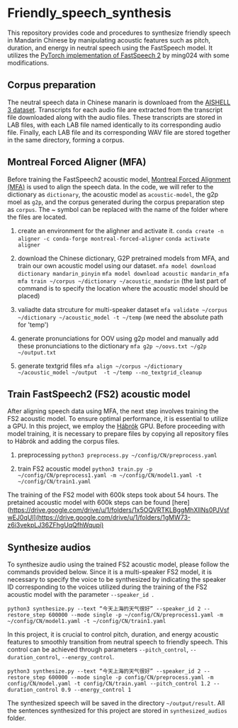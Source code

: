 # Friendly_speech_synthesis

This repository provides code and procedures to synthesize friendly speech in Mandarin Chinese by manipulating acoustic features such as pitch, duration, and energy in neutral speech using the FastSpeech model. It utilizes the [PyTorch implementation of FastSpeech 2](https://github.com/ming024/FastSpeech2) by ming024 with some modifications.

## Corpus preparation

The neutral speech data in Chinese manarin is downloaed from the [AISHELL 3 dataset](https://www.aishelltech.com/aishell_3). Transcripts for each audio file are extracted from the transcript file downloaded along with the audio files. These transcripts are stored in LAB files, with each LAB file named identically to its corresponding audio file. Finally, each LAB file and its corresponding WAV file are stored together in the same directory, forming a corpus.

## Montreal Forced Aligner (MFA)

Before training the FastSpeech2 acoustic model, [Montreal Forced Alignment (MFA)](https://montreal-forced-aligner.readthedocs.io/en/latest/) is used to align the speech data. In the code, we will refer to the dictionary as `dictionary`, the acoustic model as `acoustic-model`, the g2p moel as `g2p`, and the corpus generated during the corpus preparation step as `corpus`.  The ~ symbol can be replaced with the name of the folder where the files are located.

1. create an environment for the alighner and activate it.
`conda create -n aligner -c conda-forge montreal-forced-aligner`
`conda activate aligner`

2. download the Chinese dictionary, G2P pretrained models from MFA, and train our own acoustic model using our dataset.
`mfa model download dictionary mandarin_pinyin`
`mfa model download acoustic mandarin_mfa`
`mfa train ~/corpus ~/dictionary ~/acoustic_mandarin` (the last part of command  is to specify the location where the acoustic model should be placed)

3. valiadte data strcuture for multi-speaker dataset
`mfa validate ~/corpus ~/dictionary ~/acoustic_model -t ~/temp` (we need the absolute path for 'temp')

4. generate pronunciations for OOV using g2p model and manually add these pronunciations to the dictionary
`mfa g2p ~/oovs.txt ~/g2p ~/output.txt`

5. generate textgrid files
`mfa align ~/corpus ~/dictionary ~/acoustic_model ~/output  -t ~/temp --no_textgrid_cleanup`

## Train FastSpeech2 (FS2) acoustic model

After aligning speech data using MFA, the next step involves training the FS2 acoustic model. To ensure optimal performance, it is essential to utilize a GPU. In this project, we employ the [Hábrók](https://wiki.hpc.rug.nl/habrok/start) GPU. Before proceeding with model training, it is necessary to prepare files by copying all repository files to Hábrók and adding the corpus files.

1. preprocessing
`python3 preprocess.py ~/config/CN/preprocess.yaml`

2. train FS2 acoustic model
`python3 train.py -p ~/config/CN/preprocess1.yaml -m ~/config/CN/model1.yaml -t ~/config/CN/train1.yaml`

The training of the FS2 model with 600k steps took about 54 hours. The pretained acoustic model with 600k steps can be found [here](https://drive.google.com/drive/u/1/folders/1x5OQVRTKLBggMhXllNs0PJVsfwEJ0qUl](https://drive.google.com/drive/u/1/folders/1gMW73-z6i3vekpLJ36ZFhgUqQfhWqupi)

## Synthesize audios 

To synthesize audio using the trained FS2 acoustic model, please follow the commands provided below. Since it is a multi-speaker FS2 model, it is necessary to specify the voice to be synthesized by indicating the speaker ID corresponding to the voices utilized during the training of the FS2 acoustic model with the parameter `--speaker_id `.

`python3 synthesize.py --text “今天上海的天气很好” --speaker_id 2 --restore_step 600000 --mode single -p ~/config/CN/preprocess1.yaml -m ~/config/CN/model1.yaml -t ~/config/CN/train1.yaml `

In this project, it is crucial to control pitch, duration, and energy acoustic features to smoothly transition from neutral speech to friendly speech. This control can be achieved through parameters `--pitch_control`, `--duration_control`, `--energy_control`. 

`python3 synthesize.py --text “今天上海的天气很好” --speaker_id 2 --restore_step 600000 --mode single -p config/CN/preprocess.yaml -m config/CN/model.yaml -t config/CN/train.yaml --pitch_control 1.2 --duration_control 0.9 --energy_control 1`

The synthesized speech will be saved in the directory `~/output/result`. All the sentences synthesized for this project are stored in `synthesized_audios` folder.











